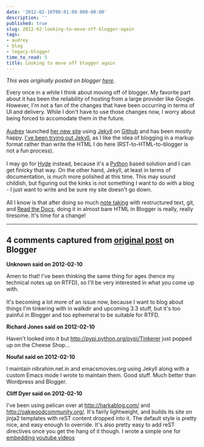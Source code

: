 ```yaml
---
date: '2012-02-10T00:01:00.000-08:00'
description: ''
published: true
slug: 2012-02-looking-to-move-off-blogger-again
tags:
- audrey
- blog
- legacy-blogger
time_to_read: 5
title: Looking to move off blogger again
---
```


*This was originally posted on blogger [here](https://pydanny.blogspot.com/2012/02/looking-to-move-off-blogger-again.html)*.

Every once in a while I think about moving off of blogger. My favorite part about it has been the reliability of hosting from a large provider like Google. However, I'm not a fan of the changes that have been occurring in terms of UI and delivery. While I don't have to use those changes now, I worry about being forced to accomodate them in the future.<br /><br /><a href="http://twitter.com/audreyr">Audrey</a> launched <a href="http://audreymroy.com">her new site</a> using <a href="https://github.com/mojombo/jekyll">Jekyll</a> on <a href="https://github.com">Github</a> and has been mostly happy. <a href="http://pydanny.github.com">I've been trying out Jekyll</a>, as I like the idea of blogging in a markup format rather than write the HTML I do here (RST-to-HTML-to-blogger is not a fun process). <br /><br />I may go for <a href="https://github.com/hyde/hyde">Hyde</a> instead, because it's a <a href="http://python.org">Python</a> based solution and I can get finicky that way. On the other hand, Jekyll, at least in terms of documentation, is much more polished at this time. This may sound childish, but figuring out the kinks is not something I want to do with a blog - I just want to write and be sure my site doesn't go down.<br /><br />All I know is that after doing so much <a href="http://pydanny-event-notes.rtfd.org">note taking</a> with restructured text, git, and <a href="http://readthedocs">Read the Docs</a>, doing it in almost bare HTML in Blogger is really, really tiresome. It's time for a change!

---

## 4 comments captured from [original post](https://pydanny.blogspot.com/2012/02/looking-to-move-off-blogger-again.html) on Blogger

**Unknown said on 2012-02-10**

Amen to that! I've been thinking the same thing for ages (hence my technical notes up on RTFD), so I'll be very interested in what you come up with.<br /><br />It's becoming a lot more of an issue now, because I want to blog about things I'm tinkering with in walkdir and upcoming 3.3 stuff, but it's too painful in Blogger and too ephemeral to be suitable for RTFD.

**Richard Jones said on 2012-02-10**

Haven't looked into it but http://pypi.python.org/pypi/Tinkerer just popped up on the Cheese Shop...

**Noufal said on 2012-02-10**

I maintain nibrahim.net.in and emacsmovies.org using Jekyll along with a custom Emacs mode I wrote to maintain them. Good stuff. Much better than Wordpress and Blogger.

**Cliff Dyer said on 2012-02-10**

I've been using pelican over at http://harkablog.com/ and http://oakwoodcommunity.org/. It's fairly lightweight, and builds its site on jinja2 templates with reST content dropped into it.  The default style is pretty nice, and easy enough to override. It's also pretty easy to add reST directives once you get the hang of it though.  I wrote a simple one for <a href="https://bitbucket.org/cliff/rstyoutube/overview" rel="nofollow">embedding youtube videos</a>


